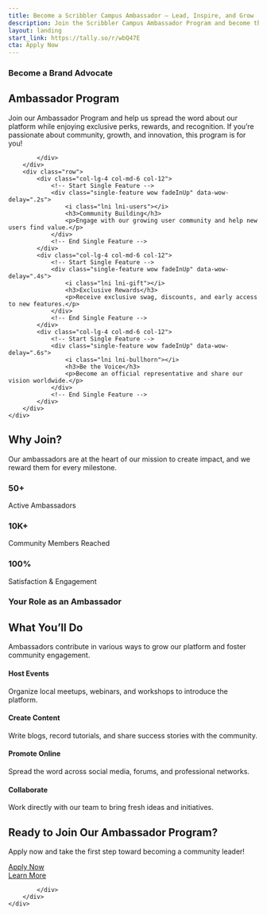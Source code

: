 ```yaml
---
title: Become a Scribbler Campus Ambassador – Lead, Inspire, and Grow
description: Join the Scribbler Campus Ambassador Program and become the face of innovation at your college. Lead your peers, showcase your skills, and get recognized with certificates, goodies, and opportunities. Apply today and kickstart your journey as a tech influencer on campus!
layout: landing
start_link: https://tally.so/r/wbQ47E
cta: Apply Now
---
```



<!-- Start Features Area -->
<section id="features" class="features section">
    <div class="container">
        <div class="row">
            <div class="col-12">
                <div class="title">
                    <h3 class="wow zoomIn" data-wow-delay=".2s">Become a Brand Advocate</h3>
                    <h2 class="wow fadeInUp" data-wow-delay=".4s">Ambassador Program</h2>
					<p class="wow fadeInUp" data-wow-delay=".6s">
                        Join our Ambassador Program and help us spread the word about our platform while enjoying exclusive perks, rewards, and recognition. If you’re passionate about community, growth, and innovation, this program is for you!
                    </p> 
				</div>
				

		
		
            </div>
        </div>
        <div class="row">
            <div class="col-lg-4 col-md-6 col-12">
                <!-- Start Single Feature -->
                <div class="single-feature wow fadeInUp" data-wow-delay=".2s">
                    <i class="lni lni-users"></i>
                    <h3>Community Building</h3>
                    <p>Engage with our growing user community and help new users find value.</p>
                </div>
                <!-- End Single Feature -->
            </div>
            <div class="col-lg-4 col-md-6 col-12">
                <!-- Start Single Feature -->
                <div class="single-feature wow fadeInUp" data-wow-delay=".4s">
                    <i class="lni lni-gift"></i>
                    <h3>Exclusive Rewards</h3>
                    <p>Receive exclusive swag, discounts, and early access to new features.</p>
                </div>
                <!-- End Single Feature -->
            </div>
            <div class="col-lg-4 col-md-6 col-12">
                <!-- Start Single Feature -->
                <div class="single-feature wow fadeInUp" data-wow-delay=".6s">
                    <i class="lni lni-bullhorn"></i>
                    <h3>Be the Voice</h3>
                    <p>Become an official representative and share our vision worldwide.</p>
                </div>
                <!-- End Single Feature -->
            </div>
        </div>
    </div>
</section>
<!-- End Features Area -->

<!-- Start Achievement Area -->
<section class="our-achievement section">
    <div class="container">
        <div class="row">
            <div class="col-lg-10 offset-lg-1 col-md-12 col-12">
                <div class="title">
                    <h2>Why Join?</h2>
                    <p>Our ambassadors are at the heart of our mission to create impact, and we reward them for every milestone.</p>
                </div>
            </div>
        </div>
        <div class="row">
            <div class="col-lg-8 offset-lg-2 col-md-12 col-12">
                <div class="row">
                    <div class="col-lg-4 col-md-4 col-12">
                        <div class="single-achievement wow fadeInUp" data-wow-delay=".2s">
                            <h3 class="counter"><span id="secondo1" class="countup" cup-end="50">50</span>+</h3>
                            <p>Active Ambassadors</p>
                        </div>
                    </div>
                    <div class="col-lg-4 col-md-4 col-12">
                        <div class="single-achievement wow fadeInUp" data-wow-delay=".4s">
                            <h3 class="counter"><span id="secondo2" class="countup" cup-end="10">10</span>K+</h3>
                            <p>Community Members Reached</p>
                        </div>
                    </div>
                    <div class="col-lg-4 col-md-4 col-12">
                        <div class="single-achievement wow fadeInUp" data-wow-delay=".6s">
                            <h3 class="counter"><span id="secondo3" class="countup" cup-end="100">100</span>%</h3>
                            <p>Satisfaction & Engagement</p>
                        </div>
                    </div>
                </div>
            </div>
        </div>
    </div>
</section>
<!-- End Achievement Area -->

<!-- Start Use Cases Area -->
<section id="usecases" class="pricing-table section">
    <div class="container">
        <div class="row">
            <div class="col-12">
                <div class="title">
                    <h3 class="wow zoomIn" data-wow-delay=".2s">Your Role as an Ambassador</h3>
                    <h2 class="wow fadeInUp" data-wow-delay=".4s">What You’ll Do</h2>
                    <p class="wow fadeInUp" data-wow-delay=".6s">Ambassadors contribute in various ways to grow our platform and foster community engagement.</p>
                </div>
            </div>
        </div>
        <div class="row">
            <div class="col-lg-3 col-md-6 col-12">
                <!-- Single Table -->
                <div class="single-table wow fadeInUp" data-wow-delay=".2s">
                    <div class="table-head">
                        <h4 class="title">Host Events</h4>
                        <p>Organize local meetups, webinars, and workshops to introduce the platform.</p>
                    </div>
                </div>
            </div>
            <div class="col-lg-3 col-md-6 col-12">
                <!-- Single Table -->
                <div class="single-table wow fadeInUp" data-wow-delay=".4s">
                    <div class="table-head">
                        <h4 class="title">Create Content</h4>
                        <p>Write blogs, record tutorials, and share success stories with the community.</p>
                    </div>
                </div>
            </div>
            <div class="col-lg-3 col-md-6 col-12">
                <!-- Single Table -->
                <div class="single-table wow fadeInUp" data-wow-delay=".6s">
                    <div class="table-head">
                        <h4 class="title">Promote Online</h4>
                        <p>Spread the word across social media, forums, and professional networks.</p>
                    </div>
                </div>
            </div>
            <div class="col-lg-3 col-md-6 col-12">
                <!-- Single Table -->
                <div class="single-table wow fadeInUp" data-wow-delay=".8s">
                    <div class="table-head">
                        <h4 class="title">Collaborate</h4>
                        <p>Work directly with our team to bring fresh ideas and initiatives.</p>
                    </div>
                </div>
            </div>
        </div>
    </div>
</section>
<!-- End Use Cases Area -->

<!-- Start Call To Action Area -->
<section class="section call-action">
    <div class="container">
        <div class="row">
            <div class="col-lg-8 offset-lg-2 col-md-12 col-12">
                <div class="cta-content">
                    <h2 class="wow fadeInUp" data-wow-delay=".2s">Ready to Join Our Ambassador Program?</h2>
                    <p class="wow fadeInUp" data-wow-delay=".4s">Apply now and take the first step toward becoming a community leader!</p>
                    <div class="button wow fadeInUp" data-wow-delay=".6s">
                        <a href="https://tally.so/r/wbQ47E" target="_blank" class="btn">Apply Now</a>
                    </div>
                    <div class="button wow fadeInUp" data-wow-delay=".6s">
                        <a href="https://scribbler.live/campus-ambassadors/details" target="_blank" class="btn">Learn More</a>
                    </div>
                </div>
                
            </div>
        </div>
    </div>
</section>
<!-- End Call To Action Area -->
